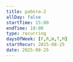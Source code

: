 ```yaml
---
title: работа-2
allDay: false
startTime: 15:00
endTime: 18:00
type: recurring
daysOfWeek: [F,R,W,T,M]
startRecur: 2025-08-25
date: 2025-08-25
---
```

